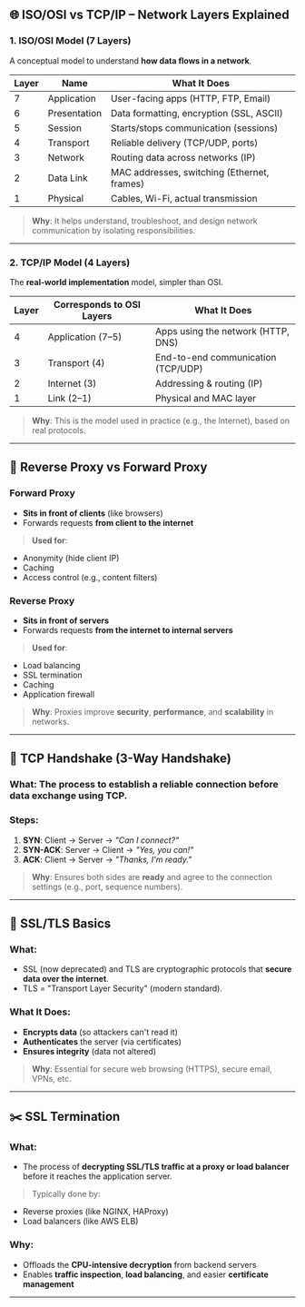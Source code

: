 ## 🌐 ISO/OSI vs TCP/IP – **Network Layers Explained**

### **1. ISO/OSI Model (7 Layers)**

A conceptual model to understand **how data flows in a network**.

| Layer | Name         | What It Does                                |
| ----- | ------------ | ------------------------------------------- |
| 7     | Application  | User-facing apps (HTTP, FTP, Email)         |
| 6     | Presentation | Data formatting, encryption (SSL, ASCII)    |
| 5     | Session      | Starts/stops communication (sessions)       |
| 4     | Transport    | Reliable delivery (TCP/UDP, ports)          |
| 3     | Network      | Routing data across networks (IP)           |
| 2     | Data Link    | MAC addresses, switching (Ethernet, frames) |
| 1     | Physical     | Cables, Wi-Fi, actual transmission          |

> **Why**: It helps understand, troubleshoot, and design network communication by isolating responsibilities.

---

### **2. TCP/IP Model (4 Layers)**

The **real-world implementation** model, simpler than OSI.

| Layer | Corresponds to OSI Layers | What It Does                       |
| ----- | ------------------------- | ---------------------------------- |
| 4     | Application (7–5)         | Apps using the network (HTTP, DNS) |
| 3     | Transport (4)             | End-to-end communication (TCP/UDP) |
| 2     | Internet (3)              | Addressing & routing (IP)          |
| 1     | Link (2–1)                | Physical and MAC layer             |

> **Why**: This is the model used in practice (e.g., the Internet), based on real protocols.

---

## 🔀 Reverse Proxy vs Forward Proxy

### **Forward Proxy**

* **Sits in front of clients** (like browsers)
* Forwards requests **from client to the internet**

> **Used for**:

* Anonymity (hide client IP)
* Caching
* Access control (e.g., content filters)

### **Reverse Proxy**

* **Sits in front of servers**
* Forwards requests **from the internet to internal servers**

> **Used for**:

* Load balancing
* SSL termination
* Caching
* Application firewall

> **Why**: Proxies improve **security**, **performance**, and **scalability** in networks.

---

## 🤝 TCP Handshake (3-Way Handshake)

### **What**: The process to establish a **reliable** connection before data exchange using TCP.

### **Steps**:

1. **SYN**: Client → Server → *"Can I connect?"*
2. **SYN-ACK**: Server → Client → *"Yes, you can!"*
3. **ACK**: Client → Server → *"Thanks, I'm ready."*

> **Why**: Ensures both sides are **ready** and agree to the connection settings (e.g., port, sequence numbers).

---

## 🔐 SSL/TLS Basics

### **What**:

* SSL (now deprecated) and TLS are cryptographic protocols that **secure data over the internet**.
* TLS = "Transport Layer Security" (modern standard).

### **What It Does**:

* **Encrypts data** (so attackers can't read it)
* **Authenticates** the server (via certificates)
* **Ensures integrity** (data not altered)

> **Why**: Essential for secure web browsing (HTTPS), secure email, VPNs, etc.

---

## ✂️ SSL Termination

### **What**:

* The process of **decrypting SSL/TLS traffic at a proxy or load balancer** before it reaches the application server.

> Typically done by:

* Reverse proxies (like NGINX, HAProxy)
* Load balancers (like AWS ELB)

### **Why**:

* Offloads the **CPU-intensive decryption** from backend servers
* Enables **traffic inspection**, **load balancing**, and easier **certificate management**

---